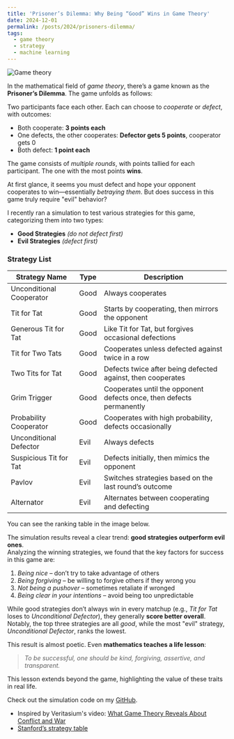 ```yaml
---
title: 'Prisoner’s Dilemma: Why Being “Good” Wins in Game Theory'
date: 2024-12-01
permalink: /posts/2024/prisoners-dilemma/
tags:
  - game theory
  - strategy
  - machine learning
---
```


<img src="{{ '/images/blog_posts/game_theory.jpg' | relative_url }}" alt="Game theory" style="max-width: 600px; height: auto; display: block; margin: 1em 0;" />

In the mathematical field of *game theory*, there’s a game known as the **Prisoner’s Dilemma**. The game unfolds as follows:

Two participants face each other. Each can choose to *cooperate* or *defect*, with outcomes:  
- Both cooperate: **3 points each**  
- One defects, the other cooperates: **Defector gets 5 points**, cooperator gets 0  
- Both defect: **1 point each**  

The game consists of *multiple rounds*, with points tallied for each participant. The one with the most points **wins**.

At first glance, it seems you must defect and hope your opponent cooperates to win—essentially *betraying them*. But does success in this game truly require "evil" behavior?

I recently ran a simulation to test various strategies for this game, categorizing them into two types:  
- **Good Strategies** *(do not defect first)*  
- **Evil Strategies** *(defect first)*  

### Strategy List

| Strategy Name             | Type  | Description |
|--------------------------|-------|-------------|
| Unconditional Cooperator | Good  | Always cooperates |
| Tit for Tat              | Good  | Starts by cooperating, then mirrors the opponent |
| Generous Tit for Tat     | Good  | Like Tit for Tat, but forgives occasional defections |
| Tit for Two Tats         | Good  | Cooperates unless defected against twice in a row |
| Two Tits for Tat         | Good  | Defects twice after being defected against, then cooperates |
| Grim Trigger             | Good  | Cooperates until the opponent defects once, then defects permanently |
| Probability Cooperator   | Good  | Cooperates with high probability, defects occasionally |
| Unconditional Defector   | Evil  | Always defects |
| Suspicious Tit for Tat   | Evil  | Defects initially, then mimics the opponent |
| Pavlov                   | Evil  | Switches strategies based on the last round’s outcome |
| Alternator               | Evil  | Alternates between cooperating and defecting |


You can see the ranking table in the image below.

The simulation results reveal a clear trend: **good strategies outperform evil ones**.  
Analyzing the winning strategies, we found that the key factors for success in this game are:

1. *Being nice* – don’t try to take advantage of others  
2. *Being forgiving* – be willing to forgive others if they wrong you  
3. *Not being a pushover* – sometimes retaliate if wronged  
4. *Being clear in your intentions* – avoid being too unpredictable  

While good strategies don’t always win in every matchup (e.g., *Tit for Tat* loses to *Unconditional Defector*), they generally **score better overall**. Notably, the top three strategies are all *good*, while the most "evil" strategy, *Unconditional Defector*, ranks the lowest.

This result is almost poetic. Even **mathematics teaches a life lesson**:  
> *To be successful, one should be kind, forgiving, assertive, and transparent.*  

This lesson extends beyond the game, highlighting the value of these traits in real life.

Check out the simulation code on my [GitHub](https://github.com/danjelito/prisoners-dilemma).
- Inspired by Veritasium's video: [What Game Theory Reveals About Conflict and War](https://www.youtube.com/watch?v=mScpHTIi-kM)
- [Stanford’s strategy table](https://plato.stanford.edu/entries/prisoner-dilemma/strategy-table.html)
